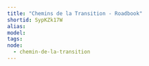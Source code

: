 ```yaml
---
title: "Chemins de la Transition - Roadbook"
shortid: SypKZk17W
alias:
model:
tags:
node:
  - chemin-de-la-transition
---
```

